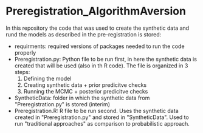 # Preregistration_AlgorithmAversion

In this repository the code that was used to create the synthetic data and rund the models as described in the pre-registration is stored:

- requirments: required versions of packages needed to run the code properly
- Preregistration.py: Python file to be run first, in here the synthetic data is created that will be used (also in th R code).
    The file is organized in 3 steps:   
    1. Defining the model
    2. Creating synthetic data + prior predicitve checks
    3. Running the MCMC + posterior predicitve checks
- SyntheticData: folder in which the synthetic data from "Preregistration.py" is stored (interim)
- Preregistration.R: R file to be run second. Uses the synthetic data created in "Preregistration.py" and stored in "SyntheticData". Used to run "traditional approaches" as comparison to probabilistic approach.
